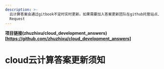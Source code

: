 ```yaml
---
description: >-
  云计算答案会通过gitbook不定时实时更新。如果需要加入答案更新团队在github托管站点上找到zhuzhixu/cloud_development_answers项目进行Pull
  Request
---
```

**项目链接(zhuzhixu/cloud_development_answers)[https://github.com/zhuzhixu/cloud_development_answers]**
# cloud云计算答案更新须知

